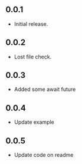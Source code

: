 ## 0.0.1

* Initial release.

## 0.0.2

* Lost file check.

## 0.0.3

* Added some await future

## 0.0.4

* Update example

## 0.0.5

* Update code on readme